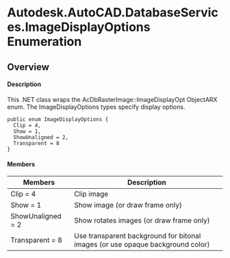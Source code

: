 # Autodesk.AutoCAD.DatabaseServices.ImageDisplayOptions Enumeration

## Overview

#### Description
This .NET class wraps the AcDbRasterImage::ImageDisplayOpt ObjectARX enum. 
The ImageDisplayOptions types specify display options.
```text
public enum ImageDisplayOptions {
  Clip = 4,
  Show = 1,
  ShowUnaligned = 2,
  Transparent = 8
}
```

#### Members

| Members | Description |
| --- | --- |
| Clip = 4 | Clip image |
| Show = 1 | Show image (or draw frame only) |
| ShowUnaligned = 2 | Show rotates images (or draw frame only) |
| Transparent = 8 | Use transparent background for bitonal images (or use opaque background color) |